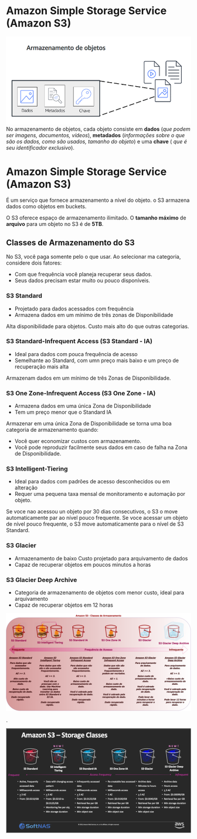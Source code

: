# Amazon Simple Storage Service (Amazon S3)

![S3](../../../_images/AWS-Cloud-Practitioner-Essentials/Modulo5/s3.png)
No armazenamento de objetos, cada objeto consiste em **dados** (*que podem ser imagens, documentos, vídeos*), **metadados** (*informações sobre o que são os dados, como são usados, tamanho do objeto*) e uma **chave** ( *que é seu identificador exclusivo*).

# Amazon Simple Storage Service (Amazon S3)

É um serviço que fornece armazenamento a nível do objeto. 
o S3 armazena dados como objetos em buckets.

O S3 oferece espaço de armazenamento ilimitado. O **tamanho máximo** de **arquivo** para um objeto no S3 é de **5TB**.

## Classes de Armazenamento do S3

No S3, você paga somente pelo o que usar.
Ao selecionar ma categoria, considere dois fatores:

- Com que frequência você planeja recuperar seus dados.
- Seus dados precisam estar muito ou pouco disponíveis.


### S3 Standard

- Projetado para dados acessados com frequência
- Armazena dados em um mínimo de três zonas de Disponibilidade
  
Alta disponibilidade para objetos. Custo mais alto do que outras categorias.

### S3 Standard-Infrequent Access (S3 Standard - IA)

- Ideal para dados com pouca frequência de acesso
- Semelhante ao Standard, com umn preço mais baixo e um preço de recuperação mais alta

Armazenam dados em um mínimo de três Zonas de Disponibilidade.

### S3 One Zone-Infrequent Access (S3 One Zone - IA)

- Armazena dados em uma única Zona de Disponibilidade
- Tem um preço menor que o Standard IA

Armazenar em uma única Zona de Disponibilidade se torna uma boa categoria de armazenamento quando:

- Você quer economizar custos com armazenamento.
- Você pode reproduzir facilmente seus dados em caso de falha na Zona de Disponibilidade.

### S3 Intelligent-Tiering

- Ideal para dados com padrões de acesso desconhecidos ou em alteração
- Requer uma pequena taxa mensal de monitoramento e automação por objeto.

Se voce nao acessou un objeto por 30 dias consecutivos, o S3 o move automaticamente par ao nível pouco frequente. Se voce acessar um objeto de nível pouco frequente, o S3 move automaticamente para o nível de S3 Standard.

### S3 Glacier

- Armazenamento de baixo Custo projetado para arquivamento de dados
- Capaz de recuperar objetos em poucos minutos a horas

### S3 Glacier Deep Archive 

- Categoria de armazenamento de objetos com menor custo, ideal para arquivamento
- Capaz de recuperar objetos em 12 horas

![S3](../../../_images/AWS-Cloud-Practitioner-Essentials/Modulo5/s31.png)

.

![S3](../../../_images/AWS-Cloud-Practitioner-Essentials/Modulo5/s32.png)
